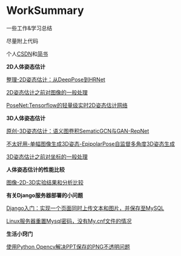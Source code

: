 # WorkSummary
 
一些工作&学习总结 

尽量附上代码

个人[CSDN](https://blog.csdn.net/qizhen816)和[简书](https://www.jianshu.com/u/88fcf775e31e)

**2D人体姿态估计**

[整理-2D姿态估计：从DeepPose到HRNet](https://www.jianshu.com/p/39fe654ed410)

[2D姿态估计之前对图像的一般处理]()

[PoseNet:Tensorflow的轻量级实时2D姿态估计网络](2D人体姿态估计/%5B超快%5DPosenet.md)

**3D人体姿态估计**

[原创-3D姿态估计：语义图卷积SematicGCN与GAN-RepNet](https://blog.csdn.net/qizhen816/article/details/96829790)

[不太好用-单幅图像生成3D姿态-EpipolarPose自监督多角度3D姿态生成](3D人体姿态估计/%5B失败%5DEpipolarPose.md)

[3D姿态估计之前对坐标的一般处理]()

**人体姿态估计的性能比较**

[图像-2D-3D实验结果和分析比较](/人体姿态估计性能分析/模型融合.md)

**有关Django服务器部署的小问题**

[Django入门：实现一个页面同时上传文本和图片，并保存至MySQL](https://blog.csdn.net/qizhen816/article/details/91361388)

[Linux服务器重置Mysql密码，没有My.cnf文件的情况](https://blog.csdn.net/qizhen816/article/details/91047518)

**生活小窍门**

[使用Python Opencv解决PPT保存的PNG不透明问题](https://blog.csdn.net/qizhen816/article/details/93624622)



